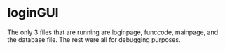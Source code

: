 # loginGUI

The only 3 files that are running are loginpage, funccode, mainpage, and the database file. The rest were all for debugging purposes.
